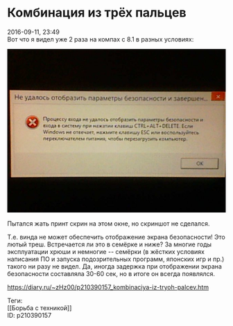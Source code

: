 Комбинация из трёх пальцев
===========================

   
 2016-09-11, 23:49   
  Вот что я видел уже 2 раза на компах с 8.1 в разных условиях:   
   
   [![](pics/44DJIVbl.jpg)](https://i.imgur.com/44DJIVb.jpg)     
   
 Пытался жать принт скрин на этом окне, но скриншот не сделался.   
   
 Т.е. винда не может обеспечить отображение экрана безопасности! Это лютый треш. Встречается ли это в семёрке и ниже? За многие годы эксплуатации хрюши и немногие -- семёрки (в жёстких условиях написания ПО и запуска подозрительных программ, японских игр и пр.) такого ни разу не видел. Да, иногда задержка при отображении экрана безопасности составляла 30-60 сек, но в итоге он всегда появлялся.   
    
 <https://diary.ru/~zHz00/p210390157_kombinaciya-iz-tryoh-palcev.htm>   
   
 Теги:   
 [[Борьба с техникой]]   
 ID: p210390157